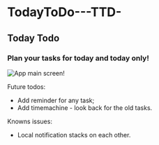 # TodayToDo---TTD-
## Today Todo
### Plan your tasks for today and today only!

![App main screen](https://i.imgur.com/lIHIrpt.png)!

Future todos:
- Add reminder for any task;
- Add timemachine - look back for the old tasks.

Knowns issues:
- Local notification stacks on each other.
